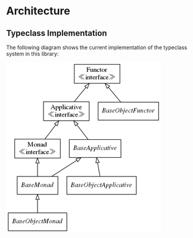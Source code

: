 # Architecture

## Typeclass Implementation

The following diagram shows the current implementation of the typeclass system
in this library:

![Typeclass architecture](./img/dot/typeclasses-impl.png)
